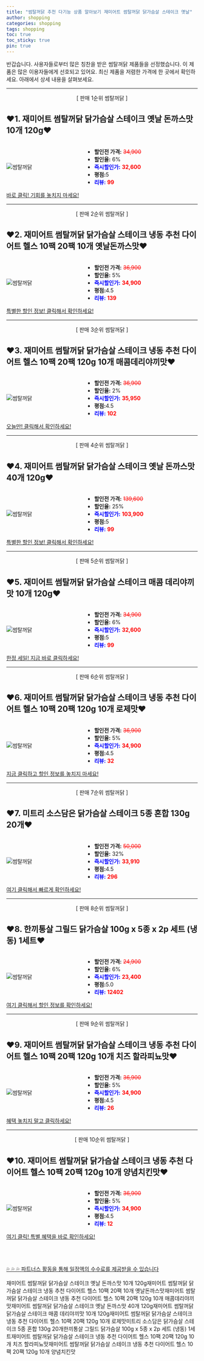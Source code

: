 ```yaml
---
title: "썸탈꺼닭 추천 다기능 상품 알아보기 재미어트 썸탈꺼닭 닭가슴살 스테이크 옛날"
author: shopping
categories: shopping
tags: shopping
toc: true
toc_sticky: true
pin: true
---
```

반갑습니다. 사용자들로부터 많은 칭찬을 받은 썸탈꺼닭 제품들을 선정했습니다. 이 제품은 많은 이용자들에게 선호되고 있어요. 최신 제품을 저렴한 가격에 한 곳에서 확인하세요. 아래에서 상세 내용을 살펴보세요.

---
<p class="toplist" style="margin: 0 auto; display: block; width: fit-content;">[ 판매 1순위 썸탈꺼닭 ]</p>

<h2><strong>❤️1. 재미어트 썸탈꺼닭 닭가슴살 스테이크 옛날 돈까스맛 10개 120g❤️</strong></h2>

<div style="display: flex; align-items: center;">
    <div style="flex: 0.4;">
        <img src="https://thumbnail6.coupangcdn.com/thumbnails/remote/230x230ex/image/vendor_inventory/6f26/58d6f8eccc2a78a49d397a7ef31764aa88b4e4cf42f54e9b37f18b2218e7.jpg" alt="썸탈꺼닭" style="max-width: 100%;">
    </div>
    <div style="flex: 0.6; margin-left: 10px;">
        <ul>
            <li><strong>할인전 가격:</strong> <del style="color: red;">34,900</del></li>
            <li><strong>할인율:</strong> 6%</li>
            <li><span style='color:blue'><strong>즉시할인가:</strong></span> <span style='color:red'><strong>32,600</strong></span></li>
            <li><strong>평점:</strong>5</li>
            <li><span style='color:blue'><strong>리뷰:</strong></span> <span style='color:red'><strong>99</strong></span></li>
        </ul>
    </div>
</div>
<div class="center">
    <a href="https://selin100587.github.io?lptag=AF9450613&subid=githubio&pageKey=8232552138&traceid=V0-153&itemId=23696014468&vendorItemId=90721116513" class="myButton">
        바로 클릭! 기회를 놓치지 마세요!
    </a>
</div>


---
<p class="toplist" style="margin: 0 auto; display: block; width: fit-content;">[ 판매 2순위 썸탈꺼닭 ]</p>

<h2><strong>❤️2. 재미어트 썸탈꺼닭 닭가슴살 스테이크 냉동 추천 다이어트 헬스 10팩 20팩 10개 옛날돈까스맛❤️</strong></h2>

<div style="display: flex; align-items: center;">
    <div style="flex: 0.4;">
        <img src="https://thumbnail7.coupangcdn.com/thumbnails/remote/230x230ex/image/vendor_inventory/4e00/b3607f4b798facd09d35d3ca302ff42301194b9756eeabed337bec1da582.jpg" alt="썸탈꺼닭" style="max-width: 100%;">
    </div>
    <div style="flex: 0.6; margin-left: 10px;">
        <ul>
            <li><strong>할인전 가격:</strong> <del style="color: red;">36,900</del></li>
            <li><strong>할인율:</strong> 5%</li>
            <li><span style='color:blue'><strong>즉시할인가:</strong></span> <span style='color:red'><strong>34,900</strong></span></li>
            <li><strong>평점:</strong>4.5</li>
            <li><span style='color:blue'><strong>리뷰:</strong></span> <span style='color:red'><strong>139</strong></span></li>
        </ul>
    </div>
</div>
<div class="center">
    <a href="https://selin100587.github.io?lptag=AF9450613&subid=githubio&pageKey=7709084072&traceid=V0-153&itemId=20659936201&vendorItemId=74662574629" class="myButton">
        특별한 할인 정보! 클릭해서 확인하세요!
    </a>
</div>


---
<p class="toplist" style="margin: 0 auto; display: block; width: fit-content;">[ 판매 3순위 썸탈꺼닭 ]</p>

<h2><strong>❤️3. 재미어트 썸탈꺼닭 닭가슴살 스테이크 냉동 추천 다이어트 헬스 10팩 20팩 120g 10개 매콤데리야끼맛❤️</strong></h2>

<div style="display: flex; align-items: center;">
    <div style="flex: 0.4;">
        <img src="https://thumbnail8.coupangcdn.com/thumbnails/remote/230x230ex/image/vendor_inventory/a977/e53ebf2b2c8550be9e72468fd3f9c4bd49c7602c79030282c682c5365d6e.jpg" alt="썸탈꺼닭" style="max-width: 100%;">
    </div>
    <div style="flex: 0.6; margin-left: 10px;">
        <ul>
            <li><strong>할인전 가격:</strong> <del style="color: red;">36,900</del></li>
            <li><strong>할인율:</strong> 2%</li>
            <li><span style='color:blue'><strong>즉시할인가:</strong></span> <span style='color:red'><strong>35,950</strong></span></li>
            <li><strong>평점:</strong>4.5</li>
            <li><span style='color:blue'><strong>리뷰:</strong></span> <span style='color:red'><strong>102</strong></span></li>
        </ul>
    </div>
</div>
<div class="center">
    <a href="https://selin100587.github.io?lptag=AF9450613&subid=githubio&pageKey=7370891235&traceid=V0-153&itemId=19013313951&vendorItemId=74662574655" class="myButton">
        오늘만! 클릭해서 확인하세요!
    </a>
</div>


---
<p class="toplist" style="margin: 0 auto; display: block; width: fit-content;">[ 판매 4순위 썸탈꺼닭 ]</p>

<h2><strong>❤️4. 재미어트 썸탈꺼닭 닭가슴살 스테이크 옛날 돈까스맛 40개 120g❤️</strong></h2>

<div style="display: flex; align-items: center;">
    <div style="flex: 0.4;">
        <img src="https://thumbnail6.coupangcdn.com/thumbnails/remote/230x230ex/image/vendor_inventory/6f26/58d6f8eccc2a78a49d397a7ef31764aa88b4e4cf42f54e9b37f18b2218e7.jpg" alt="썸탈꺼닭" style="max-width: 100%;">
    </div>
    <div style="flex: 0.6; margin-left: 10px;">
        <ul>
            <li><strong>할인전 가격:</strong> <del style="color: red;">139,600</del></li>
            <li><strong>할인율:</strong> 25%</li>
            <li><span style='color:blue'><strong>즉시할인가:</strong></span> <span style='color:red'><strong>103,900</strong></span></li>
            <li><strong>평점:</strong>5</li>
            <li><span style='color:blue'><strong>리뷰:</strong></span> <span style='color:red'><strong>99</strong></span></li>
        </ul>
    </div>
</div>
<div class="center">
    <a href="https://selin100587.github.io?lptag=AF9450613&subid=githubio&pageKey=8232552138&traceid=V0-153&itemId=23696014462&vendorItemId=90721116503" class="myButton">
        특별한 할인 정보! 클릭해서 확인하세요!
    </a>
</div>


---
<p class="toplist" style="margin: 0 auto; display: block; width: fit-content;">[ 판매 5순위 썸탈꺼닭 ]</p>

<h2><strong>❤️5. 재미어트 썸탈꺼닭 닭가슴살 스테이크 매콤 데리야끼맛 10개 120g❤️</strong></h2>

<div style="display: flex; align-items: center;">
    <div style="flex: 0.4;">
        <img src="https://thumbnail8.coupangcdn.com/thumbnails/remote/230x230ex/image/vendor_inventory/1142/2bfa616e08dcb49950c02aa9b2ad2c32d6db50c79195d303f5548e6cf579.jpg" alt="썸탈꺼닭" style="max-width: 100%;">
    </div>
    <div style="flex: 0.6; margin-left: 10px;">
        <ul>
            <li><strong>할인전 가격:</strong> <del style="color: red;">34,900</del></li>
            <li><strong>할인율:</strong> 6%</li>
            <li><span style='color:blue'><strong>즉시할인가:</strong></span> <span style='color:red'><strong>32,600</strong></span></li>
            <li><strong>평점:</strong>5</li>
            <li><span style='color:blue'><strong>리뷰:</strong></span> <span style='color:red'><strong>99</strong></span></li>
        </ul>
    </div>
</div>
<div class="center">
    <a href="https://selin100587.github.io?lptag=AF9450613&subid=githubio&pageKey=8232557782&traceid=V0-153&itemId=23696034272&vendorItemId=90721136154" class="myButton">
        한정 세일! 지금 바로 클릭하세요!
    </a>
</div>


---
<p class="toplist" style="margin: 0 auto; display: block; width: fit-content;">[ 판매 6순위 썸탈꺼닭 ]</p>

<h2><strong>❤️6. 재미어트 썸탈꺼닭 닭가슴살 스테이크 냉동 추천 다이어트 헬스 10팩 20팩 120g 10개 로제맛❤️</strong></h2>

<div style="display: flex; align-items: center;">
    <div style="flex: 0.4;">
        <img src="https://thumbnail8.coupangcdn.com/thumbnails/remote/230x230ex/image/vendor_inventory/78ca/cabf562fbbb2394ef70a81c74332505e213ea7e8deecfac9585d3ca6653a.jpg" alt="썸탈꺼닭" style="max-width: 100%;">
    </div>
    <div style="flex: 0.6; margin-left: 10px;">
        <ul>
            <li><strong>할인전 가격:</strong> <del style="color: red;">36,900</del></li>
            <li><strong>할인율:</strong> 5%</li>
            <li><span style='color:blue'><strong>즉시할인가:</strong></span> <span style='color:red'><strong>34,900</strong></span></li>
            <li><strong>평점:</strong>4.5</li>
            <li><span style='color:blue'><strong>리뷰:</strong></span> <span style='color:red'><strong>32</strong></span></li>
        </ul>
    </div>
</div>
<div class="center">
    <a href="https://selin100587.github.io?lptag=AF9450613&subid=githubio&pageKey=8175061105&traceid=V0-153&itemId=19013313943&vendorItemId=74662574770" class="myButton">
        지금 클릭하고 할인 정보를 놓치지 마세요!
    </a>
</div>


---
<p class="toplist" style="margin: 0 auto; display: block; width: fit-content;">[ 판매 7순위 썸탈꺼닭 ]</p>

<h2><strong>❤️7. 미트리 소스담은 닭가슴살 스테이크 5종 혼합 130g 20개❤️</strong></h2>

<div style="display: flex; align-items: center;">
    <div style="flex: 0.4;">
        <img src="https://thumbnail6.coupangcdn.com/thumbnails/remote/230x230ex/image/vendor_inventory/df2f/04c161516c2b817ad9d922e1d7cc8e166778409b54df7bbca9049f82a172.jpg" alt="썸탈꺼닭" style="max-width: 100%;">
    </div>
    <div style="flex: 0.6; margin-left: 10px;">
        <ul>
            <li><strong>할인전 가격:</strong> <del style="color: red;">50,000</del></li>
            <li><strong>할인율:</strong> 32%</li>
            <li><span style='color:blue'><strong>즉시할인가:</strong></span> <span style='color:red'><strong>33,910</strong></span></li>
            <li><strong>평점:</strong>4.5</li>
            <li><span style='color:blue'><strong>리뷰:</strong></span> <span style='color:red'><strong>296</strong></span></li>
        </ul>
    </div>
</div>
<div class="center">
    <a href="https://selin100587.github.io?lptag=AF9450613&subid=githubio&pageKey=8243901310&traceid=V0-153&itemId=11200887893&vendorItemId=73348456897" class="myButton">
        여기 클릭해서 빠르게 확인하세요!
    </a>
</div>


---
<p class="toplist" style="margin: 0 auto; display: block; width: fit-content;">[ 판매 8순위 썸탈꺼닭 ]</p>

<h2><strong>❤️8. 한끼통살 그릴드 닭가슴살 100g x 5종 x 2p 세트 (냉동) 1세트❤️</strong></h2>

<div style="display: flex; align-items: center;">
    <div style="flex: 0.4;">
        <img src="https://thumbnail10.coupangcdn.com/thumbnails/remote/230x230ex/image/retail/images/1749066651551845-151893e1-da1f-45f7-90a6-f837f174229f.jpg" alt="썸탈꺼닭" style="max-width: 100%;">
    </div>
    <div style="flex: 0.6; margin-left: 10px;">
        <ul>
            <li><strong>할인전 가격:</strong> <del style="color: red;">24,900</del></li>
            <li><strong>할인율:</strong> 6%</li>
            <li><span style='color:blue'><strong>즉시할인가:</strong></span> <span style='color:red'><strong>23,400</strong></span></li>
            <li><strong>평점:</strong>5.0</li>
            <li><span style='color:blue'><strong>리뷰:</strong></span> <span style='color:red'><strong>12402</strong></span></li>
        </ul>
    </div>
</div>
<div class="center">
    <a href="https://selin100587.github.io?lptag=AF9450613&subid=githubio&pageKey=6497434597&traceid=V0-153&itemId=14289924180&vendorItemId=81534852735" class="myButton">
        여기 클릭해서 할인 정보를 확인하세요!
    </a>
</div>


---
<p class="toplist" style="margin: 0 auto; display: block; width: fit-content;">[ 판매 9순위 썸탈꺼닭 ]</p>

<h2><strong>❤️9. 재미어트 썸탈꺼닭 닭가슴살 스테이크 냉동 추천 다이어트 헬스 10팩 20팩 120g 10개 치즈 할라피뇨맛❤️</strong></h2>

<div style="display: flex; align-items: center;">
    <div style="flex: 0.4;">
        <img src="https://thumbnail6.coupangcdn.com/thumbnails/remote/230x230ex/image/vendor_inventory/6470/f5e3c2b04c9768714d8696954eeed11b7494b7c7740042b2564f32588eac.jpg" alt="썸탈꺼닭" style="max-width: 100%;">
    </div>
    <div style="flex: 0.6; margin-left: 10px;">
        <ul>
            <li><strong>할인전 가격:</strong> <del style="color: red;">36,900</del></li>
            <li><strong>할인율:</strong> 5%</li>
            <li><span style='color:blue'><strong>즉시할인가:</strong></span> <span style='color:red'><strong>34,900</strong></span></li>
            <li><strong>평점:</strong>4.5</li>
            <li><span style='color:blue'><strong>리뷰:</strong></span> <span style='color:red'><strong>26</strong></span></li>
        </ul>
    </div>
</div>
<div class="center">
    <a href="https://selin100587.github.io?lptag=AF9450613&subid=githubio&pageKey=8202363469&traceid=V0-153&itemId=19013313949&vendorItemId=77203592760" class="myButton">
        혜택 놓치지 말고 클릭하세요!
    </a>
</div>


---
<p class="toplist" style="margin: 0 auto; display: block; width: fit-content;">[ 판매 10순위 썸탈꺼닭 ]</p>

<h2><strong>❤️10. 재미어트 썸탈꺼닭 닭가슴살 스테이크 냉동 추천 다이어트 헬스 10팩 20팩 120g 10개 양념치킨맛❤️</strong></h2>

<div style="display: flex; align-items: center;">
    <div style="flex: 0.4;">
        <img src="https://thumbnail9.coupangcdn.com/thumbnails/remote/230x230ex/image/vendor_inventory/e2c4/4cf69cb569d6205a6cc1d3d001f4bae3e421946e4238b817d756c5a93326.jpg" alt="썸탈꺼닭" style="max-width: 100%;">
    </div>
    <div style="flex: 0.6; margin-left: 10px;">
        <ul>
            <li><strong>할인전 가격:</strong> <del style="color: red;">36,900</del></li>
            <li><strong>할인율:</strong> 5%</li>
            <li><span style='color:blue'><strong>즉시할인가:</strong></span> <span style='color:red'><strong>34,900</strong></span></li>
            <li><strong>평점:</strong>4.5</li>
            <li><span style='color:blue'><strong>리뷰:</strong></span> <span style='color:red'><strong>12</strong></span></li>
        </ul>
    </div>
</div>
<div class="center">
    <a href="https://selin100587.github.io?lptag=AF9450613&subid=githubio&pageKey=8243914042&traceid=V0-153&itemId=19013373171&vendorItemId=86137988339" class="myButton">
        여기 클릭! 특별 혜택을 바로 확인하세요!
    </a>
</div>

<br><br><br>[💦 💦 💦 파트너스 활동을 통해 일정액의 수수료를 제공받을 수 있습니다](https://link.coupang.com/a/bcpT2c)<br><br>재미어트 썸탈꺼닭 닭가슴살 스테이크 옛날 돈까스맛 10개 120g재미어트 썸탈꺼닭 닭가슴살 스테이크 냉동 추천 다이어트 헬스 10팩 20팩 10개 옛날돈까스맛재미어트 썸탈꺼닭 닭가슴살 스테이크 냉동 추천 다이어트 헬스 10팩 20팩 120g 10개 매콤데리야끼맛재미어트 썸탈꺼닭 닭가슴살 스테이크 옛날 돈까스맛 40개 120g재미어트 썸탈꺼닭 닭가슴살 스테이크 매콤 데리야끼맛 10개 120g재미어트 썸탈꺼닭 닭가슴살 스테이크 냉동 추천 다이어트 헬스 10팩 20팩 120g 10개 로제맛미트리 소스담은 닭가슴살 스테이크 5종 혼합 130g 20개한끼통살 그릴드 닭가슴살 100g x 5종 x 2p 세트 (냉동) 1세트재미어트 썸탈꺼닭 닭가슴살 스테이크 냉동 추천 다이어트 헬스 10팩 20팩 120g 10개 치즈 할라피뇨맛재미어트 썸탈꺼닭 닭가슴살 스테이크 냉동 추천 다이어트 헬스 10팩 20팩 120g 10개 양념치킨맛